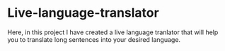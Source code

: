 # Live-language-translator

Here, in this project I have created a live language tranlator that will help you to translate long sentences into your desired language.
